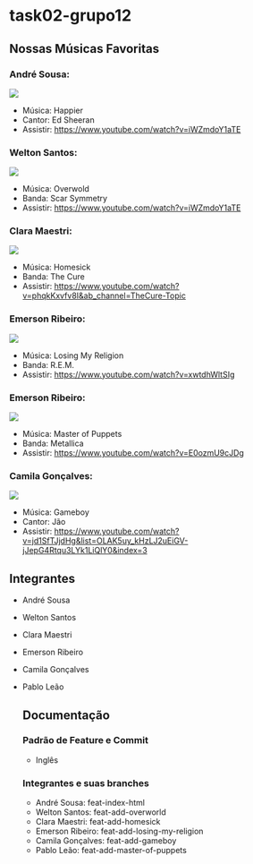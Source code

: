 # task02-grupo12

## Nossas Músicas Favoritas

### André Sousa:

![](https://i.ytimg.com/vi/iWZmdoY1aTE/hqdefault.jpg?sqp=-oaymwEcCOADEI4CSFXyq4qpAw4IARUAAIhCGAFwAcABBg==&rs=AOn4CLAhGgc8AEHibJYAU4uYCwahiv0YBw)

- Música: Happier
- Cantor: Ed Sheeran
- Assistir: https://www.youtube.com/watch?v=iWZmdoY1aTE

### Welton Santos:

![](https://i.ytimg.com/vi/Eoz0a_de2vM/hq720.jpg?sqp=-oaymwE2COgCEMoBSFXyq4qpAygIARUAAIhCGAFwAcABBvABAfgB_gmAAtAFigIMCAAQARg4IEkofzAP&rs=AOn4CLD2kuu3bdJXv9OhTTiyH4mTVnUwjw)

- Música: Overwold
- Banda: Scar Symmetry
- Assistir: https://www.youtube.com/watch?v=iWZmdoY1aTE

### Clara Maestri:

![](https://upload.wikimedia.org/wikipedia/pt/4/4e/The_Cure_Disintegration.jpg)

- Música: Homesick
- Banda: The Cure
- Assistir: https://www.youtube.com/watch?v=phqkKxvfv8I&ab_channel=TheCure-Topic

### Emerson Ribeiro:

![](https://i.ytimg.com/vi/xwtdhWltSIg/hqdefault.jpg?sqp=-oaymwEcCOADEI4CSFXyq4qpAw4IARUAAIhCGAFwAcABBg==&rs=AOn4CLC8JEpMps7SFDYBwIerU9xxTIzEcg)

- Música: Losing My Religion
- Banda: R.E.M.
- Assistir: https://www.youtube.com/watch?v=xwtdhWltSIg

### Emerson Ribeiro:

![](https://i.ytimg.com/vi/E0ozmU9cJDg/hq720.jpg?sqp=-oaymwEcCOgCEMoBSFXyq4qpAw4IARUAAIhCGAFwAcABBg==&rs=AOn4CLA1h5moIv8OSGNR1obZiAMqcUesmg)

- Música: Master of Puppets
- Banda: Metallica
- Assistir: https://www.youtube.com/watch?v=E0ozmU9cJDg

### Camila Gonçalves:

![](https://i.ytimg.com/vi/jd1SfTJjdHg/maxresdefault.jpg?sqp=-oaymwEmCIAKENAF8quKqQMa8AEB-AH-CYAC0AWKAgwIABABGH8gOygeMA8=&rs=AOn4CLBFN_ELq8_hTcq1Q86JsbLJ1Ih2Qg)

- Música: Gameboy
- Cantor: Jão
- Assistir: https://www.youtube.com/watch?v=jd1SfTJjdHg&list=OLAK5uy_kHzLJ2uEiGV-jJepG4Rtqu3LYk1LiQlY0&index=3

## Integrantes

- André Sousa
- Welton Santos
- Clara Maestri
- Emerson Ribeiro
- Camila Gonçalves
- Pablo Leão

  ## Documentação

  ### Padrão de Feature e Commit

  - Inglês

  ### Integrantes e suas branches

  - André Sousa: feat-index-html
  - Welton Santos: feat-add-overworld
  - Clara Maestri: feat-add-homesick
  - Emerson Ribeiro: feat-add-losing-my-religion
  - Camila Gonçalves: feat-add-gameboy
  - Pablo Leão: feat-add-master-of-puppets
